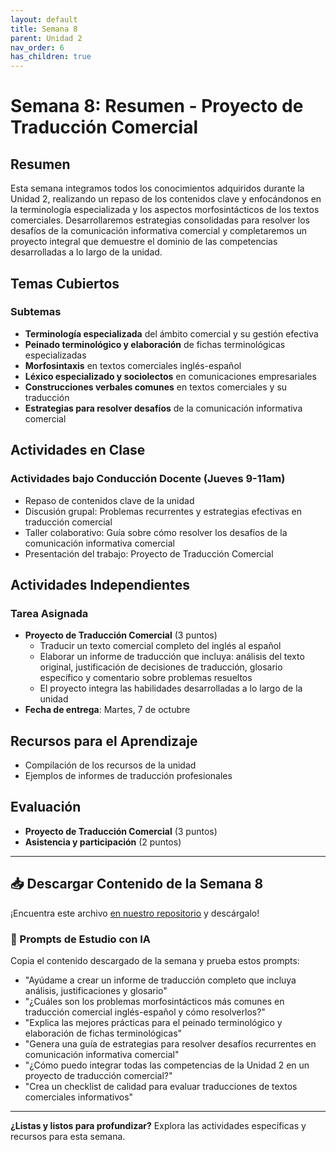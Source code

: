 ```yaml
---
layout: default
title: Semana 8
parent: Unidad 2
nav_order: 6
has_children: true
---
```


# Semana 8: Resumen - Proyecto de Traducción Comercial

## Resumen

Esta semana integramos todos los conocimientos adquiridos durante la Unidad 2, realizando un repaso de los contenidos clave y enfocándonos en la terminología especializada y los aspectos morfosintácticos de los textos comerciales. Desarrollaremos estrategias consolidadas para resolver los desafíos de la comunicación informativa comercial y completaremos un proyecto integral que demuestre el dominio de las competencias desarrolladas a lo largo de la unidad.

## Temas Cubiertos

### Subtemas
- **Terminología especializada** del ámbito comercial y su gestión efectiva
- **Peinado terminológico y elaboración** de fichas terminológicas especializadas
- **Morfosintaxis** en textos comerciales inglés-español
- **Léxico especializado y sociolectos** en comunicaciones empresariales
- **Construcciones verbales comunes** en textos comerciales y su traducción
- **Estrategias para resolver desafíos** de la comunicación informativa comercial

## Actividades en Clase

### Actividades bajo Conducción Docente (Jueves 9-11am)
- Repaso de contenidos clave de la unidad
- Discusión grupal: Problemas recurrentes y estrategias efectivas en traducción comercial
- Taller colaborativo: Guía sobre cómo resolver los desafíos de la comunicación informativa comercial
- Presentación del trabajo: Proyecto de Traducción Comercial

## Actividades Independientes

### Tarea Asignada
- **Proyecto de Traducción Comercial** (3 puntos)
  - Traducir un texto comercial completo del inglés al español
  - Elaborar un informe de traducción que incluya: análisis del texto original, justificación de decisiones de traducción, glosario específico y comentario sobre problemas resueltos
  - El proyecto integra las habilidades desarrolladas a lo largo de la unidad
- **Fecha de entrega**: Martes, 7 de octubre

## Recursos para el Aprendizaje

- Compilación de los recursos de la unidad
- Ejemplos de informes de traducción profesionales

## Evaluación

- **Proyecto de Traducción Comercial** (3 puntos)
- **Asistencia y participación** (2 puntos)

---

## 📥 Descargar Contenido de la Semana 8
¡Encuentra este archivo [en nuestro repositorio](https://github.com/alainamb/uic_tr14-trad-comercial/blob/main/unidad2/semana8/semana8-resumen.md) y descárgalo!

### 🤖 Prompts de Estudio con IA
Copia el contenido descargado de la semana y prueba estos prompts:
- "Ayúdame a crear un informe de traducción completo que incluya análisis, justificaciones y glosario"
- "¿Cuáles son los problemas morfosintácticos más comunes en traducción comercial inglés-español y cómo resolverlos?"
- "Explica las mejores prácticas para el peinado terminológico y elaboración de fichas terminológicas"
- "Genera una guía de estrategias para resolver desafíos recurrentes en comunicación informativa comercial"
- "¿Cómo puedo integrar todas las competencias de la Unidad 2 en un proyecto de traducción comercial?"
- "Crea un checklist de calidad para evaluar traducciones de textos comerciales informativos"

---

**¿Listas y listos para profundizar?** Explora las actividades específicas y recursos para esta semana.
